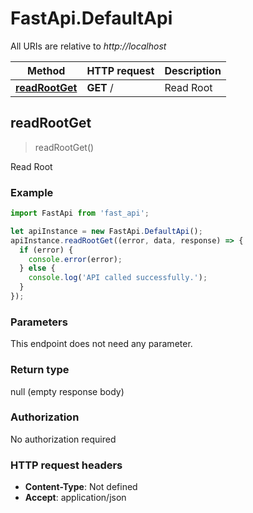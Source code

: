 # FastApi.DefaultApi

All URIs are relative to *http://localhost*

Method | HTTP request | Description
------------- | ------------- | -------------
[**readRootGet**](DefaultApi.md#readRootGet) | **GET** / | Read Root



## readRootGet

> readRootGet()

Read Root

### Example

```javascript
import FastApi from 'fast_api';

let apiInstance = new FastApi.DefaultApi();
apiInstance.readRootGet((error, data, response) => {
  if (error) {
    console.error(error);
  } else {
    console.log('API called successfully.');
  }
});
```

### Parameters

This endpoint does not need any parameter.

### Return type

null (empty response body)

### Authorization

No authorization required

### HTTP request headers

- **Content-Type**: Not defined
- **Accept**: application/json

